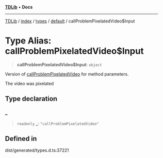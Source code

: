 [**TDLib**](../../../../../../README.md) • **Docs**

***

[TDLib](../../../../../../modules.md) / [index](../../../../../README.md) / [types](../../../README.md) / [default](../README.md) / callProblemPixelatedVideo$Input

# Type Alias: callProblemPixelatedVideo$Input

> **callProblemPixelatedVideo$Input**: `object`

Version of [callProblemPixelatedVideo](callProblemPixelatedVideo.md) for method parameters.

The video was pixelated

## Type declaration

### \_

> `readonly` **\_**: `"callProblemPixelatedVideo"`

## Defined in

dist/generated/types.d.ts:37221
